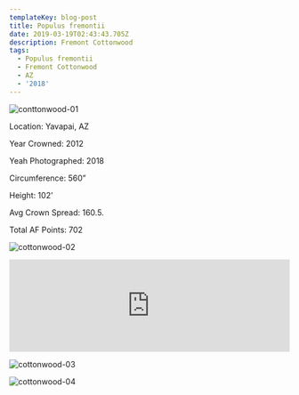 ```yaml
---
templateKey: blog-post
title: Populus fremontii
date: 2019-03-19T02:43:43.705Z
description: Fremont Cottonwood
tags:
  - Populus fremontii
  - Fremont Cottonwood
  - AZ
  - '2018'
---
```

![conttonwood-01](/img/populus_fremontii_01.jpg)

Location: Yavapai, AZ

Year Crowned: 2012

Yeah Photographed: 2018

Circumference: 560”   

Height: 102’   

Avg Crown Spread: 160.5. 

Total AF Points: 702

![cottonwood-02](/img/populus_fremontii_02.jpg)

<iframe width="100%" height="166" scrolling="no" frameborder="no" allow="autoplay" src="https://w.soundcloud.com/player/?url=https%3A//api.soundcloud.com/tracks/571170093&color=%23534838&auto_play=false&hide_related=false&show_comments=true&show_user=true&show_reposts=false&show_teaser=true"></iframe>

![cottonwood-03](/img/populus_fremontii_03.jpg)

![cottonwood-04](/img/populus_fremontii_04.jpg)
